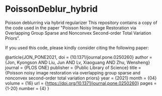 # PoissonDeblur_hybrid
Poisson deblurring via hybrid regularizer
This repository contains a copy of the code used in the paper "Poisson Noisy Image Restoration via Overlapping Group Sparse and Nonconvex Second-order Total Variation Priors".

If you used this code, please kindly consider citing the following paper:

@article{JON_PONE2021,
    doi = {10.1371/journal.pone.0250260}
    author = {Jon, Kyongson AND Liu, Jun AND Lv, Xiaoguang AND Zhu, Wensheng}
    journal = {PLOS ONE}
    publisher = {Public Library of Science}
    title = {Poisson noisy image restoration via overlapping group sparse and nonconvex second-order total variation priors}
    year = {2021}
    month = {04}
    volume = {16}
    url = {https://doi.org/10.1371/journal.pone.0250260}
    pages = {1-20}
    number = {4}
}
